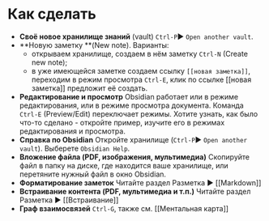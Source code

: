# Как сделать
- **Своё новое хранилище знаний** (vault)
	`Ctrl-P`▶ `Open another vault`.
-  **Новую заметку **(New note). Варианты:
	- открываем хранилище, создаем в нём заметку `Ctrl-N` (Create new note);
	- в уже имеющейся заметке создаем ссылку `[[новая заметка]]`, переходим в режим просмотра `Ctrl-E`, клик по ссылке [[новая заметка]] предложит её создать.
- **Редактирование и просмотр**
	Obsidian работает или в режиме редактирования, или в режиме просмотра документа. Команда `Ctrl-E` (Preview/Edit) переключает режимы. Хотите узнать, как было что-то сделано - откройте пример, изучите его в режимах редактирования и просмотра.
- **Справка по Obsidian**
	Откройте хранилище (`Ctrl-P`▶ `Open another vault`). Выберете `Obsidian Help`.
- **Вложение файла (PDF, изображения, мультимедиа)**
	Скопируйте файл в папку на диске, где находится ваше хранилище, или перетяните нужный файл в окно Obsidian.
- **Форматирование заметок**
	Читайте раздел Разметка ▶ [[Markdown]]
- **Встраивание контента (PDF, мультимедиа и т.п.)**
	Читайте раздел Разметка ▶ [[Встраивание]]
- **Граф взаимосвязей**
	`Ctrl-G`, также см. [[Ментальная карта]]
